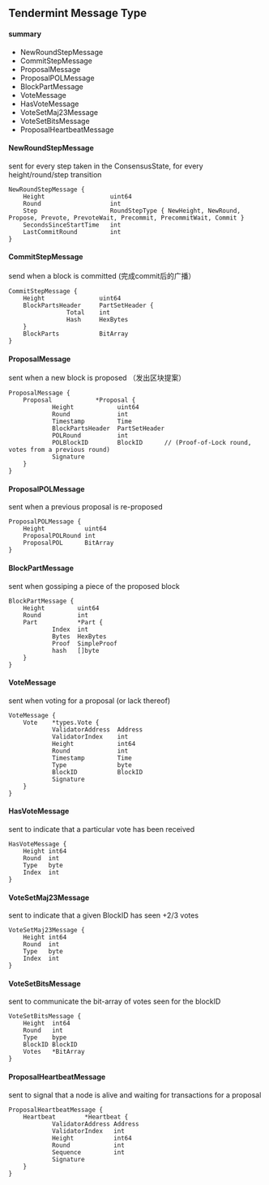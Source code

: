 
## Tendermint Message Type

#### summary

* NewRoundStepMessage
* CommitStepMessage
* ProposalMessage
* ProposalPOLMessage
* BlockPartMessage
* VoteMessage
* HasVoteMessage
* VoteSetMaj23Message
* VoteSetBitsMessage
* ProposalHeartbeatMessage



#### NewRoundStepMessage

sent for every step taken in the ConsensusState, for every height/round/step transition

```
NewRoundStepMessage {
    Height                  uint64
    Round                   int
    Step                    RoundStepType { NewHeight, NewRound, Propose, Prevote, PrevoteWait, Precommit, PrecommitWait, Commit }
    SecondsSinceStartTime   int
    LastCommitRound         int
}
```

#### CommitStepMessage

send when a block is committed (完成commit后的广播）

```
CommitStepMessage {
    Height               uint64
    BlockPartsHeader     PartSetHeader {
                Total    int
                Hash     HexBytes
    }
    BlockParts           BitArray
}
```

#### ProposalMessage

sent when a new block is proposed （发出区块提案）

```
ProposalMessage {
    Proposal            *Proposal {
            Height            uint64
            Round             int
            Timestamp         Time
            BlockPartsHeader  PartSetHeader
            POLRound          int
            POLBlockID        BlockID      // (Proof-of-Lock round, votes from a previous round)
            Signature
    }
}
```

#### ProposalPOLMessage

sent when a previous proposal is re-proposed

```
ProposalPOLMessage {
    Height           uint64
    ProposalPOLRound int
    ProposalPOL      BitArray
}
```


#### BlockPartMessage

sent when gossiping a piece of the proposed block

```
BlockPartMessage {
    Height         uint64
    Round          int
    Part           *Part {
            Index  int
            Bytes  HexBytes
            Proof  SimpleProof
            hash   []byte
    }
}
```

#### VoteMessage

sent when voting for a proposal (or lack thereof)

```
VoteMessage {
    Vote    *types.Vote {
            ValidatorAddress  Address
            ValidatorIndex    int
            Height            int64
            Round             int
            Timestamp         Time
            Type              byte
            BlockID           BlockID
            Signature
    }
}
```

#### HasVoteMessage

sent to indicate that a particular vote has been received

```
HasVoteMessage {
    Height int64
    Round  int
    Type   byte
    Index  int
}
```

#### VoteSetMaj23Message

sent to indicate that a given BlockID has seen +2/3 votes

```
VoteSetMaj23Message {
    Height int64
    Round  int
    Type   byte
    Index  int
}
```

#### VoteSetBitsMessage

sent to communicate the bit-array of votes seen for the blockID

```
VoteSetBitsMessage {
    Height  int64
    Round   int
    Type    bype
    BlockID BlockID
    Votes   *BitArray
}
```

#### ProposalHeartbeatMessage

sent to signal that a node is alive and waiting for transactions for a proposal

```
ProposalHeartbeatMessage {
    Heartbeat        *Heartbeat {
            ValidatorAddress Address
            ValidatorIndex   int
            Height           int64
            Round            int
            Sequence         int
            Signature
    }
}
```





